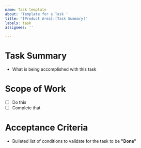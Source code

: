 ```yaml
---
name: Task template
about: 'Template for a Task '
title: "[Product Area]:[Task Summary]"
labels: task
assignees: ''

---
```


# Task Summary 
- What is being accomplished with this task 

# Scope of Work 
- [ ] Do this 
- [ ] Complete that 

# Acceptance Criteria 
- Bulleted list of conditions to validate for the task to be **"Done"**

